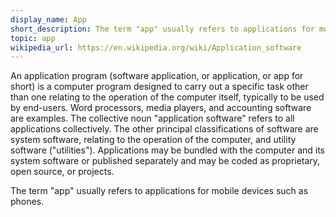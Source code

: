 ```yaml
---
display_name: App
short_description: The term "app" usually refers to applications for mobile devices such as phones.
topic: app
wikipedia_url: https://en.wikipedia.org/wiki/Application_software
---
```

An application program (software application, or application, or app for short) is a computer program designed to carry out a specific task other than one relating to the operation of the computer itself, typically to be used by end-users. Word processors, media players, and accounting software are examples. The collective noun "application software" refers to all applications collectively. The other principal classifications of software are system software, relating to the operation of the computer, and utility software ("utilities"). Applications may be bundled with the computer and its system software or published separately and may be coded as proprietary, open source, or projects.

The term "app" usually refers to applications for mobile devices such as phones.
